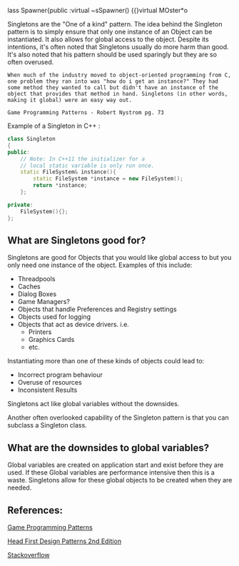 lass Spawner{public :virtual ~sSpawner() {{}virtual MOster*o

Singletons are the "One of a kind" pattern. The idea behind the Singleton pattern is to simply ensure that only one instance of an Object can be instantiated. It also allows for global access to the object. Despite its intentions, it's often noted that Singletons usually do more harm than good. It's also noted that his pattern should be used sparingly but they are so often overused.

```plain text
When much of the industry moved to object-oriented programming from C, one problem they ran into was "how do i get an instance?" They had some method they wanted to call but didn't have an instance of the object that provides that method in hand. Singletons (in other words, making it global) were an easy way out.

Game Programming Patterns - Robert Nystrom pg. 73
```

Example of a Singleton in C++ :

```C++
class Singleton
{
public:
    // Note: In C++11 the initializer for a
    // local static variable is only run once.
    static FileSystem& instance(){
        static FileSystem *instance = new FileSystem();
        return *instance;
    };

private:
    FileSystem(){};
};
```

## What are Singletons good for?

Singletons are good for Objects that you would like global access to but you only need one instance of the object. Examples of this include:

- Threadpools
- Caches
- Dialog Boxes
- Game Managers?
- Objects that handle Preferences and Registry settings
- Objects used for logging
- Objects that act as device drivers. i.e.
  - Printers
  - Graphics Cards
  - etc.

Instantiating more than one of these kinds of objects could lead to:

- Incorrect program behaviour
- Overuse of resources
- Inconsistent Results

Singletons act like global variables without the downsides.

Another often overlooked capability of the Singleton pattern is that you can subclass a Singleton class.

## What are the downsides to global variables?

Global variables are created on application start and exist before they are used. If these Global variables are performance intensive then this is a waste. Singletons allow for these global objects to be created when they are needed.

## References:

[Game Programming Patterns](https://gameprogrammingpatterns.com/)

[Head First Design Patterns 2nd Edition](https://www.oreilly.com/library/view/head-first-design/9781492077992/)

[Stackoverflow](https://stackoverflow.com/questions/1008019/c-singleton-design-pattern)
